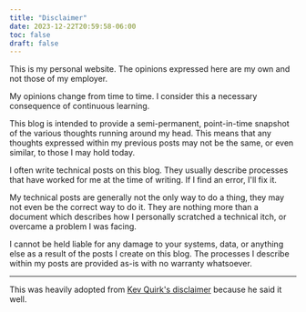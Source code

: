 ```yaml
---
title: "Disclaimer"
date: 2023-12-22T20:59:58-06:00
toc: false
draft: false
---
```


This is my personal website. The opinions expressed here are my own and not those of my employer.

<!--more-->

My opinions change from time to time. I consider this a necessary consequence of continuous learning.

This blog is intended to provide a semi-permanent, point-in-time snapshot of the various thoughts running around my head. This means that any thoughts expressed within my previous posts may not be the same, or even similar, to those I may hold today.

I often write technical posts on this blog. They usually describe processes that have worked for me at the time of writing. If I find an error, I'll fix it.

My technical posts are generally not the only way to do a thing, they may not even be the correct way to do it. They are nothing more than a document which describes how I personally scratched a technical itch, or overcame a problem I was facing.

I cannot be held liable for any damage to your systems, data, or anything else as a result of the posts I create on this blog. The processes I describe within my posts are provided as-is with no warranty whatsoever.

---

This was heavily adopted from [Kev Quirk's disclaimer](https://kevquirk.com/disclaimer) because he said it well.
